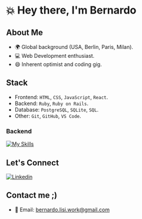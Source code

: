 # 💥 Hey there, I'm Bernardo

## About Me
- 🌍 Global background (USA, Berlin, Paris, Milan).
- 💻 Web Development enthusiast.
- 😄 Inherent optimist and coding gig.

## Stack
- Frontend: `HTML`, `CSS`, `JavaScript`, `React`.
- Backend: `Ruby`, `Ruby on Rails`.
- Database: `PostgreSQL`, `SQLite`, `SQL`.
- Other: `Git`, `GitHub`, `VS Code`.

### Backend
[![My Skills](https://skillicons.dev/icons?i=ruby,rails&theme=light)](https://skillicons.dev)

## Let's Connect
[![Linkedin](https://skillicons.dev/icons?i=linkedin&theme=light)](https://www.linkedin.com/in/bernardo-lisi-99b367134/)

## Contact me ;)
- 📧 Email: bernardo.lisi.work@gmail.com

